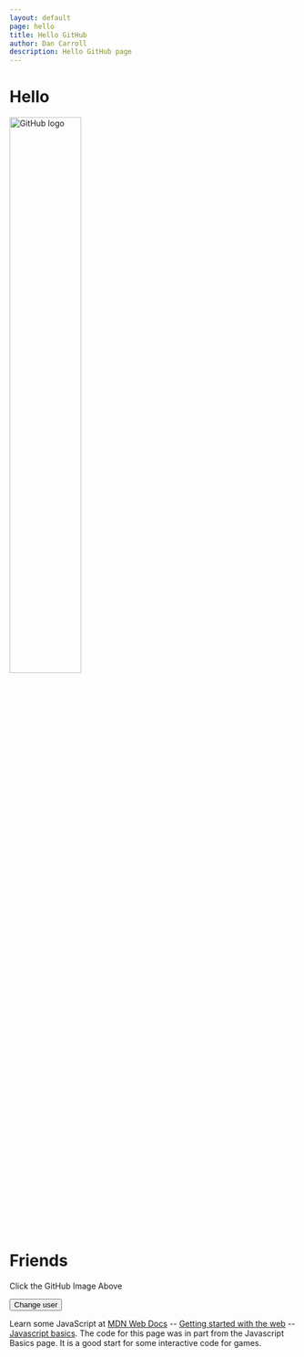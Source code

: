 ```yaml
---
layout: default
page: hello
title: Hello GitHub
author: Dan Carroll
description: Hello GitHub page
---
```


<h1 class="display-1 fw-bold">Hello</h1>
<p class="text-center"><img src="{{ site.baseurl }}/assets/images/GitHub_Logo.png" alt="GitHub logo" width="50%"></p>
<h1 id="name" class="display-1 fw-bold text-end">Friends</h1>

<p class="text-center">
    Click the GitHub Image Above
</p>
<p class="text-center">
    <button>Change user</button>
</p>
<p>
  Learn some JavaScript at <a href="https://developer.mozilla.org/en-US/docs/Learn" alt="mdn web docs">MDN Web Docs</a> -- <a href="https://developer.mozilla.org/en-US/docs/Learn/Getting_started_with_the_web" alt="getting started with the web">Getting started with the web</a> -- <a href="https://developer.mozilla.org/en-US/docs/Learn/Getting_started_with_the_web/JavaScript_basics" alt="javascript basics">Javascript basics</a>. The code for this page was in part from the Javascript Basics page. It is a good start for some interactive code for games.
</p>

<script>
    const myImage = document.querySelector("img");

    myImage.onclick = () => {
    const mySrc = myImage.getAttribute("src");
    if (mySrc === "{{ site.baseurl }}/assets/images/GitHub_Logo.png") {
        myImage.setAttribute("src", "{{ site.baseurl }}/assets/images/github-mark.png");
        myImage.alt = "github mark";
        myImage.style.width = "50%";
    } else {
        myImage.setAttribute("src", "{{ site.baseurl }}/assets/images/GitHub_Logo.png");
        myImage.setAttribute("alt", "github logo");
        myImage.setAttribute("width", "50%");
    }
    };

    let myButton = document.querySelector("button");
    let myHeading = document.getElementById("name");

    function setUserName() {
    const myName = prompt("Please enter your name.");
    localStorage.setItem("name", myName);
    myHeading.textContent = `${myName}`;
    }

</script>
